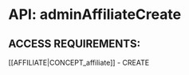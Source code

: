 # API: adminAffiliateCreate


## ACCESS REQUIREMENTS: ##
[[AFFILIATE|CONCEPT_affiliate]] - CREATE



